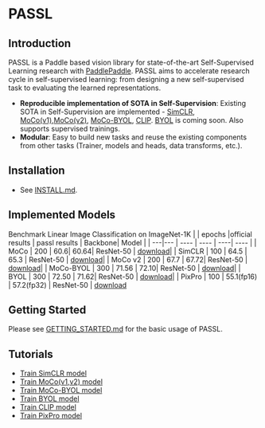 # PASSL

## Introduction
PASSL is a Paddle based vision library for state-of-the-art Self-Supervised Learning research with [PaddlePaddle](https://www.paddlepaddle.org.cn/). PASSL aims to accelerate research cycle in self-supervised learning: from designing a new self-supervised task to evaluating the learned representations.
- **Reproducible implementation of SOTA in Self-Supervision**: Existing SOTA in Self-Supervision are implemented - [SimCLR](https://arxiv.org/abs/2002.05709), [MoCo(v1)](https://arxiv.org/abs/1911.05722),[MoCo(v2)](https://arxiv.org/abs/1911.05722), [MoCo-BYOL](docs/Train_MoCo-BYOL_model.md), [CLIP](https://arxiv.org/abs/2103.00020). [BYOL](https://arxiv.org/abs/2006.07733) is coming soon. Also supports supervised trainings.
- **Modular**: Easy to build new tasks and reuse the existing components from other tasks (Trainer, models and heads, data transforms, etc.).

## Installation
- See [INSTALL.md](https://github.com/PaddlePaddle/PASSL/blob/main/docs/INSTALL.md).

## Implemented Models
Benchmark Linear Image Classification on ImageNet-1K
|  | epochs |official results | passl results | Backbone| Model |
| ---|--- | ----  | ---- | ----| ---- |
| MoCo  | 200 |  60.6| 60.64| ResNet-50 | [download](https://passl.bj.bcebos.com/models/moco_v1_r50_e200_ckpt.pdparams)|
| SimCLR | 100 | 64.5 | 65.3 | ResNet-50 | [download](https://passl.bj.bcebos.com/models/simclr_r50_ep100_ckpt.pdparams)|
| MoCo v2 | 200 | 67.7 | 67.72| ResNet-50 | [download](https://passl.bj.bcebos.com/models/moco_v2_r50_e200_ckpt.pdparams)|
| MoCo-BYOL | 300 | 71.56 | 72.10| ResNet-50 | [download](https://passl.bj.bcebos.com/models/mocobyol_r50_ep300_ckpt.pdparams)|
| BYOL | 300 | 72.50 | 71.62| ResNet-50 | [download](https://passl.bj.bcebos.com/models/byol_r50_300.pdparams)|
| PixPro | 100 | 55.1(fp16) | 57.2(fp32) | ResNet-50 | [download](https://passl.bj.bcebos.com/models/pixpro_r50_ep100_no_instance_with_linear.pdparams)

## Getting Started
Please see [GETTING_STARTED.md](https://github.com/PaddlePaddle/PASSL/blob/main/docs/GETTING_STARTED.md) for the basic usage of PASSL.

## Tutorials
- [Train SimCLR model](docs/Train_SimCLR_model.md)
- [Train MoCo(v1,v2) model](docs/Train_MoCo_model.md)
- [Train MoCo-BYOL model](docs/Train_MoCo-BYOL_model.md)
- [Train BYOL model](docs/Train_BYOL_model.md)
- [Train CLIP model](docs/Train_CLIP_model.md)
- [Train PixPro model](docs/Train_PixPro_model.md)

